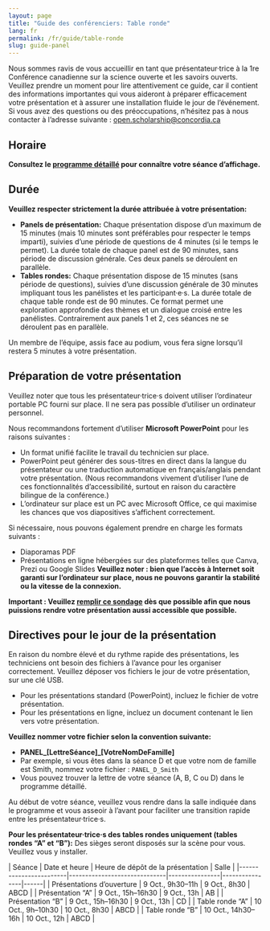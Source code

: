 ```yaml
---
layout: page
title: "Guide des conférenciers: Table ronde"
lang: fr
permalink: /fr/guide/table-ronde
slug: guide-panel
---
```

Nous sommes ravis de vous accueillir en tant que présentateur·trice à la 1re Conférence canadienne sur la science ouverte et les savoirs ouverts. Veuillez prendre un moment pour lire attentivement ce guide, car il contient des informations importantes qui vous aideront à préparer efficacement votre présentation et à assurer une installation fluide le jour de l’événement. Si vous avez des questions ou des préoccupations, n’hésitez pas à nous contacter à l’adresse suivante : <open.scholarship@concordia.ca>

## Horaire

**Consultez le [programme détaillé](/assets/files/detailed_program_sep17.pdf) pour connaître votre séance d’affichage.**

## Durée

**Veuillez respecter strictement la durée attribuée à votre présentation:**

- **Panels de présentation:** Chaque présentation dispose d’un maximum de 15 minutes (mais 10 minutes sont préférables pour respecter le temps imparti), suivies d’une période de questions de 4 minutes (si le temps le permet). La durée totale de chaque panel est de 90 minutes, sans période de discussion générale. Ces deux panels se déroulent en parallèle.
- **Tables rondes:** Chaque présentation dispose de 15 minutes (sans période de questions), suivies d’une discussion générale de 30 minutes impliquant tous les panélistes et les participant·e·s. La durée totale de chaque table ronde est de 90 minutes. Ce format permet une exploration approfondie des thèmes et un dialogue croisé entre les panélistes. Contrairement aux panels 1 et 2, ces séances ne se déroulent pas en parallèle.

Un membre de l’équipe, assis face au podium, vous fera signe lorsqu’il restera 5 minutes à votre présentation.

## Préparation de votre présentation

Veuillez noter que tous les présentateur·trice·s doivent utiliser l’ordinateur portable PC fourni sur place. Il ne sera pas possible d’utiliser un ordinateur personnel.

Nous recommandons fortement d’utiliser **Microsoft PowerPoint** pour les raisons suivantes :

- Un format unifié facilite le travail du technicien sur place.
- PowerPoint peut générer des sous-titres en direct dans la langue du présentateur ou une traduction automatique en français/anglais pendant votre présentation. (Nous recommandons vivement d’utiliser l’une de ces fonctionnalités d’accessibilité, surtout en raison du caractère bilingue de la conférence.)
- L’ordinateur sur place est un PC avec Microsoft Office, ce qui maximise les chances que vos diapositives s’affichent correctement.

Si nécessaire, nous pouvons également prendre en charge les formats suivants :

- Diaporamas PDF
- Présentations en ligne hébergées sur des plateformes telles que Canva, Prezi ou Google Slides
**Veuillez noter : bien que l’accès à Internet soit garanti sur l’ordinateur sur place, nous ne pouvons garantir la stabilité ou la vitesse de la connexion.**

**Important : Veuillez [remplir ce sondage](https://forms.office.com/Pages/ResponsePage.aspx?id=hfFpVS_SE06YUM5bGrzS6FarOhuMhHBGpCCFjd9FzdlUNVFKT1ZHTFY4VDNOMzVMUUpQM040OTJGMC4u) dès que possible afin que nous puissions rendre votre présentation aussi accessible que possible.**

## Directives pour le jour de la présentation

En raison du nombre élevé et du rythme rapide des présentations, les techniciens ont besoin des fichiers à l’avance pour les organiser correctement. Veuillez déposer vos fichiers le jour de votre présentation, sur une clé USB.

- Pour les présentations standard (PowerPoint), incluez le fichier de votre présentation.
- Pour les présentations en ligne, incluez un document contenant le lien vers votre présentation.

**Veuillez nommer votre fichier selon la convention suivante:**
- **PANEL_[LettreSéance]_[VotreNomDeFamille]**
- Par exemple, si vous êtes dans la séance D et que votre nom de famille est Smith, nommez votre fichier : `PANEL_D_Smith`
- Vous pouvez trouver la lettre de votre séance (A, B, C ou D) dans le programme détaillé.

Au début de votre séance, veuillez vous rendre dans la salle indiquée dans le programme et vous asseoir à l’avant pour faciliter une transition rapide entre les présentateur·trice·s.

**Pour les présentateur·trice·s des tables rondes uniquement (tables rondes “A” et “B”):** Des sièges seront disposés sur la scène pour vous. Veuillez vous y installer.

| Séance               | Date et heure                  | Heure de dépôt de la présentation       | Salle |
|------------------------|------------------------------|----------------|----------------|------|
| Présentations d’ouverture   | 9 Oct., 9h30–11h | 9 Oct., 8h30    | ABCD  |
| Présentation “A”   | 9 Oct., 15h–16h30 | 9 Oct., 13h    | AB  |
| Présentation “B”   | 9 Oct., 15h–16h30 | 9 Oct., 13h    | CD  |
| Table ronde “A”   | 10 Oct., 9h–10h30 | 10 Oct., 8h30    | ABCD  |
| Table ronde “B”   | 10 Oct., 14h30–16h | 10 Oct., 12h    | ABCD  |
